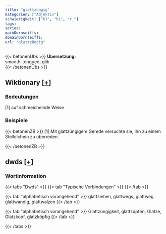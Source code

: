 ```yaml
---
title: "glattzüngig"
kategorien: ["Adjektiv"]
schwierigkeit: ["k1", "h1", "r_"]
tags:
series:
mainDornseiffs:
domainDornseiffs:
url: "glattzüngig"
---
```


{{< betonenÜbs >}}
**Übersetzung:**  
smooth-tongued, glib  
{{< /betonenÜbs >}}

## Wiktionary [[+](https://de.wiktionary.org/wiki/glattzüngig)]

### Bedeutungen
[1] auf schmeichelnde Weise  

### Beispiele
{{< betonenZB >}}
[1] Mit glattzüngigem Gerede versuchte sie, ihn zu einem Stelldichein zu überreden.  

{{< /betonenZB >}}


## dwds [[+](https://www.dwds.de/wb/glattzüngig)]

### Wortinformation
{{< tabs "Dwds" >}}
{{< tab "Typische Verbindungen" >}}
{{< /tab >}}

{{< tab "alphabetisch vorangehend" >}}
glattziehen, glattwegs, glattweg, glattwandig, glattwalzen
{{< /tab >}}

{{< tab "alphabetisch vorangehend" >}}
Glattzüngigkeit, glattzupfen, Glatze, Glatzkopf, glatzköpfig
{{< /tab >}}

{{< /tabs >}}

